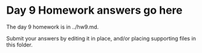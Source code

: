 # Day 9 Homework answers go here

The day 9 homework is in ../hw9.md.

Submit your answers by editing it in place, and/or placing supporting files in this folder.
